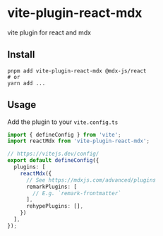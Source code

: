 # vite-plugin-react-mdx
vite plugin for react and mdx

## Install
   
```shell
pnpm add vite-plugin-react-mdx @mdx-js/react
# or
yarn add ...
```

## Usage
Add the plugin to your `vite.config.ts`
```ts
import { defineConfig } from 'vite';
import reactMdx from 'vite-plugin-react-mdx';

// https://vitejs.dev/config/
export default defineConfig({
  plugins: [
    reactMdx({
      // See https://mdxjs.com/advanced/plugins
      remarkPlugins: [
        // E.g. `remark-frontmatter`
      ],
      rehypePlugins: [],
    })
  ],
});
```
